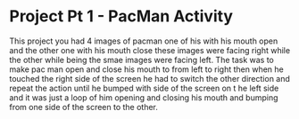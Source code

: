 # Project Pt 1 - PacMan Activity
This project you had 4 images of pacman one of his with his mouth open and the other one with his mouth close these images were facing right while the other while being the smae images were facing left. The task was to make pac man open and close his mouth to from left to right then when he touched the right side of the screen he had to switch the other direction and repeat the action until he bumped with side of the screen on t he left side and it was just a loop of him opening and closing his mouth and bumping from one side of the screen to the other.